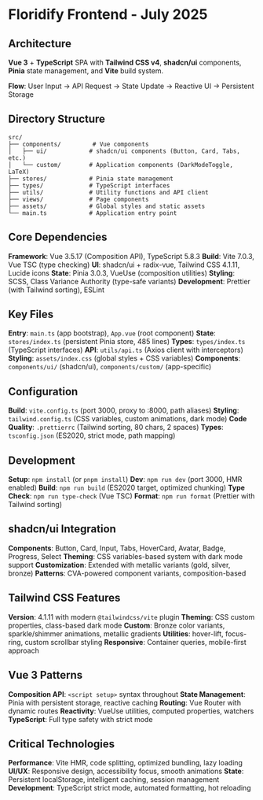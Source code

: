 # Floridify Frontend - July 2025

## Architecture

**Vue 3** + **TypeScript** SPA with **Tailwind CSS v4**, **shadcn/ui** components, **Pinia** state management, and **Vite** build system.

**Flow**: User Input → API Request → State Update → Reactive UI → Persistent Storage

## Directory Structure

```
src/
├── components/         # Vue components
│   ├── ui/            # shadcn/ui components (Button, Card, Tabs, etc.)
│   └── custom/        # Application components (DarkModeToggle, LaTeX)
├── stores/            # Pinia state management
├── types/             # TypeScript interfaces
├── utils/             # Utility functions and API client
├── views/             # Page components
├── assets/            # Global styles and static assets
└── main.ts            # Application entry point
```

## Core Dependencies

**Framework**: Vue 3.5.17 (Composition API), TypeScript 5.8.3
**Build**: Vite 7.0.3, Vue TSC (type checking)
**UI**: shadcn/ui + radix-vue, Tailwind CSS 4.1.11, Lucide icons
**State**: Pinia 3.0.3, VueUse (composition utilities)
**Styling**: SCSS, Class Variance Authority (type-safe variants)
**Development**: Prettier (with Tailwind sorting), ESLint

## Key Files

**Entry**: `main.ts` (app bootstrap), `App.vue` (root component)
**State**: `stores/index.ts` (persistent Pinia store, 485 lines)
**Types**: `types/index.ts` (TypeScript interfaces)
**API**: `utils/api.ts` (Axios client with interceptors)
**Styling**: `assets/index.css` (global styles + CSS variables)
**Components**: `components/ui/` (shadcn/ui), `components/custom/` (app-specific)

## Configuration

**Build**: `vite.config.ts` (port 3000, proxy to :8000, path aliases)
**Styling**: `tailwind.config.ts` (CSS variables, custom animations, dark mode)
**Code Quality**: `.prettierrc` (Tailwind sorting, 80 chars, 2 spaces)
**Types**: `tsconfig.json` (ES2020, strict mode, path mapping)

## Development

**Setup**: `npm install` (or `pnpm install`)
**Dev**: `npm run dev` (port 3000, HMR enabled)
**Build**: `npm run build` (ES2020 target, optimized chunking)
**Type Check**: `npm run type-check` (Vue TSC)
**Format**: `npm run format` (Prettier with Tailwind sorting)

## shadcn/ui Integration

**Components**: Button, Card, Input, Tabs, HoverCard, Avatar, Badge, Progress, Select
**Theming**: CSS variables-based system with dark mode support
**Customization**: Extended with metallic variants (gold, silver, bronze)
**Patterns**: CVA-powered component variants, composition-based

## Tailwind CSS Features

**Version**: 4.1.11 with modern `@tailwindcss/vite` plugin
**Theming**: CSS custom properties, class-based dark mode
**Custom**: Bronze color variants, sparkle/shimmer animations, metallic gradients
**Utilities**: hover-lift, focus-ring, custom scrollbar styling
**Responsive**: Container queries, mobile-first approach

## Vue 3 Patterns

**Composition API**: `<script setup>` syntax throughout
**State Management**: Pinia with persistent storage, reactive caching
**Routing**: Vue Router with dynamic routes
**Reactivity**: VueUse utilities, computed properties, watchers
**TypeScript**: Full type safety with strict mode

## Critical Technologies

**Performance**: Vite HMR, code splitting, optimized bundling, lazy loading
**UI/UX**: Responsive design, accessibility focus, smooth animations
**State**: Persistent localStorage, intelligent caching, session management
**Development**: TypeScript strict mode, automated formatting, hot reloading